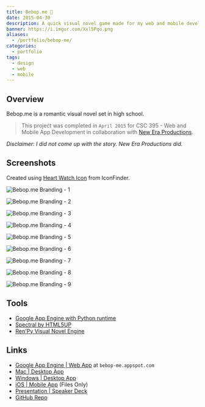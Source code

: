 ```yaml
---
title: Bebop.me 💑
date: 2015-04-30
description: A quick visual novel game made for my web and mobile development class using the Ren’Py Visual Novel Engine.
banner: https://i.imgur.com/Xxl5Pqo.png
aliases:
  - /portfolio/bebop-me/
categories:
  - portfolio
tags:
  - design
  - web
  - mobile
---
```


## Overview

Bebop.me is a romantic visual novel set in high school.

> This project was completed in `April 2015` for CSC 395 - Web and Mobile App Development in collaboration with [New Era Productions](https://www.linkedin.com/in/chamberscalvin).

_Disclaimer: I did not come up with the story. New Era Productions did._

## Screenshots

Created using [Heart Watch Icon](https://www.iconfinder.com/icons/379466/heart_watch_icon#size=512) from IconFinder.

![Bebop.me Branding - 1](https://i.imgur.com/ipP7a3e.png)

![Bebop.me Branding - 2](https://i.imgur.com/5OZjAbO.png)

![Bebop.me Branding - 3](https://i.imgur.com/34OWXyX.png)

![Bebop.me Branding - 4](https://i.imgur.com/Y3L7irv.jpg)

![Bebop.me Branding - 5](https://i.imgur.com/EdfXpT1.png)

![Bebop.me Branding - 6](https://i.imgur.com/0cL8B9M.png)

![Bebop.me Branding - 7](https://i.imgur.com/X4pH73o.png)

![Bebop.me Branding - 8](https://i.imgur.com/STNAYFs.jpg)

![Bebop.me Branding - 9](https://i.imgur.com/6ORvYOy.png)

## Tools

- [Google App Engine with Python runtime](https://cloud.google.com/appengine/docs)
- [Spectral by HTML5UP](https://html5up.net/spectral)
- [Ren'Py Visual Novel Engine](https://www.renpy.org/)

## Links

- [Google App Engine | Web App](https://bebop-me.appspot.com) at `bebop-me.appspot.com`
- [Mac | Desktop App](https://drive.google.com/file/d/0BxibmGV5GFRjUko3UTVfbDBfLTg/view)
- [Windows | Desktop App](https://drive.google.com/file/d/0BxibmGV5GFRjWVc0Q01NZ29CN1k/view)
- [iOS | Mobile App](https://drive.google.com/file/d/0BxibmGV5GFRjSjRwb0dwWDFtZXc/view) (Files Only)
- [Presentation | Speaker Deck](https://speakerdeck.com/fvcproductions/bebop-dot-me)
- [GitHub Repo](https://github.com/fvcproductions/Projects/tree/master/Bebop.me)
